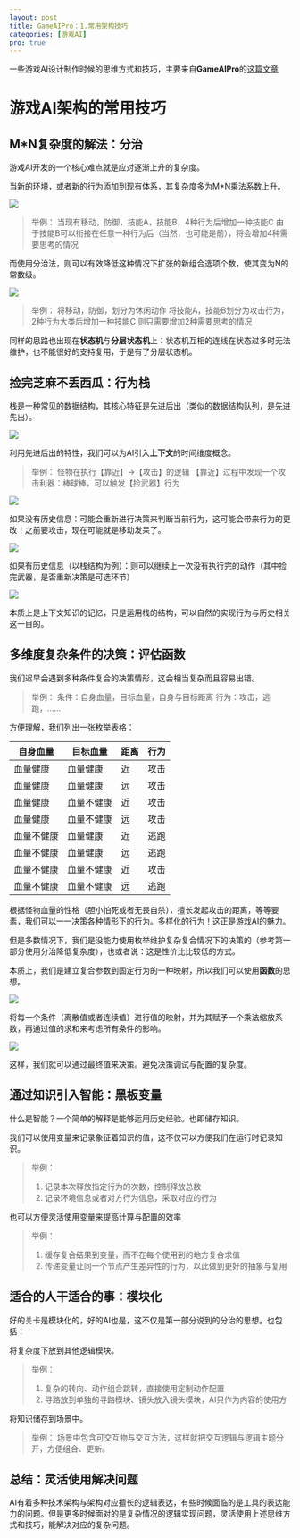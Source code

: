```yaml
---
layout: post
title: GameAIPro：1.常用架构技巧
categories: [游戏AI]
pro: true
---
```



一些游戏AI设计制作时候的思维方式和技巧，主要来自**GameAIPro**的[这篇文章](http://www.gameaipro.com/GameAIPro/GameAIPro_Chapter05_Structural_Architecture_Common_Tricks_of_the_Trade.pdf)


# 游戏AI架构的常用技巧


## M*N复杂度的解法：分治

游戏AI开发的一个核心难点就是应对逐渐上升的复杂度。

当新的环境，或者新的行为添加到现有体系，其复杂度多为M*N乘法系数上升。

![](/assets/img/skill/GameAISkill/1-1.svg)

> 举例：
> 当现有移动，防御，技能A，技能B，4种行为后增加一种技能C
> 由于技能B可以衔接在任意一种行为后（当然，也可能是前），将会增加4种需要思考的情况

而使用分治法，则可以有效降低这种情况下扩张的新组合选项个数，使其变为N的常数级。

![](/assets/img/skill/GameAISkill/1-2.svg)

> 举例：
> 将移动，防御，划分为休闲动作
> 将技能A，技能B划分为攻击行为，2种行为大类后增加一种技能C
> 则只需要增加2种需要思考的情况

同样的思路也出现在**状态机**与**分层状态机**上：状态机互相的连线在状态过多时无法维护，也不能很好的支持复用，于是有了分层状态机。


## 捡完芝麻不丢西瓜：行为栈

栈是一种常见的数据结构，其核心特征是先进后出（类似的数据结构队列，是先进先出）。

![](/assets/img/skill/GameAISkill/2-1.svg)

利用先进后出的特性，我们可以为AI引入**上下文**的时间维度概念。


> 举例：
> 怪物在执行【靠近】->【攻击】的逻辑
> 【靠近】过程中发现一个攻击利器：棒球棒，可以触发【捡武器】行为

![](/assets/img/skill/GameAISkill/2-2.svg)


如果没有历史信息：可能会重新进行决策来判断当前行为，这可能会带来行为的更改！之前要攻击，现在可能就是移动发呆了。

![](/assets/img/skill/GameAISkill/2-3.svg)


如果有历史信息（以栈结构为例）：则可以继续上一次没有执行完的动作（其中捡完武器，是否重新决策是可选环节）

![](/assets/img/skill/GameAISkill/2-4.svg)

本质上是上下文知识的记忆，只是运用栈的结构，可以自然的实现行为与历史相关这一目的。


## 多维度复杂条件的决策：评估函数

我们迟早会遇到多种条件复合的决策情形，这会相当复杂而且容易出错。

> 举例：
> 条件：自身血量，目标血量，自身与目标距离
> 行为：攻击，逃跑，……

方便理解，我们列出一张枚举表格：

| 自身血量   | 目标血量   | 距离 | 行为 |
| ---------- | ---------- | ---- | ---- |
| 血量健康   | 血量健康   | 近   | 攻击 |
| 血量健康   | 血量健康   | 远   | 攻击 |
| 血量健康   | 血量不健康 | 近   | 攻击 |
| 血量健康   | 血量不健康 | 远   | 攻击 |
| 血量不健康 | 血量健康   | 近   | 逃跑 |
| 血量不健康 | 血量健康   | 远   | 逃跑 |
| 血量不健康 | 血量不健康 | 近   | 攻击 |
| 血量不健康 | 血量不健康 | 远   | 逃跑 |

根据怪物血量的性格（胆小怕死或者无畏自杀），擅长发起攻击的距离，等等要素，我们可以一一决策各种情形下的行为。多样化的行为！这正是游戏AI的魅力。

但是多数情况下，我们是没能力使用枚举维护复杂复合情况下的决策的（参考第一部分使用分治降低复杂度），也或者说：这是性价比比较低的方式。

本质上，我们是建立复合参数到固定行为的一种映射，所以我们可以使用**函数**的思想。

![](/assets/img/skill/GameAISkill/3-1.svg)


将每一个条件（离散值或者连续值）进行值的映射，并为其赋予一个乘法缩放系数，再通过值的求和来考虑所有条件的影响。

![](/assets/img/skill/GameAISkill/3-2.svg)


这样，我们就可以通过最终值来决策。避免决策调试与配置的复杂度。


## 通过知识引入智能：黑板变量

什么是智能？一个简单的解释是能够运用历史经验。也即储存知识。

我们可以使用变量来记录象征着知识的值，这不仅可以方便我们在运行时记录知识。

> 举例：
>
> 1. 记录本次释放指定行为的次数，控制释放总数
> 2. 记录环境信息或者对方行为信息，采取对应的行为

也可以方便灵活使用变量来提高计算与配置的效率

> 举例：
>
> 1. 缓存复合结果到变量，而不在每个使用到的地方复合求值
> 2. 传递变量让同一个节点产生差异性的行为，以此做到更好的抽象与复用
>


## 适合的人干适合的事：模块化

好的关卡是模块化的，好的AI也是，这不仅是第一部分说到的分治的思想。也包括：

将复杂度下放到其他逻辑模块。

> 举例：
>
> 1. 复杂的转向、动作组合跳转，直接使用定制动作配置
> 2. 寻路放到单独的寻路模块、镜头放入镜头模块，AI只作为内容的使用方


将知识储存到场景中。

> 举例：
> 场景中包含可交互物与交互方法，这样就把交互逻辑与逻辑主题分开，方便组合、更新。


## 总结：灵活使用解决问题

AI有着多种技术架构与架构对应擅长的逻辑表达，有些时候面临的是工具的表达能力的问题。但是更多时候面对的是复杂情况的逻辑实现问题，灵活使用上述思维方式和技巧，能解决对应的复杂问题。
